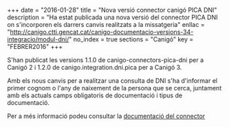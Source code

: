 +++
date        = "2016-01-28"
title       = "Nova versió connector canigó PICA DNI"
description = "Ha estat publicada una nova versió del connector PICA DNI on s'incorporen els darrers canvis realitzats a la missatgeria"
enllac      = "http://canigo.ctti.gencat.cat/canigo-documentacio-versions-34-integracio/modul-dni/"
no_index 	= true
sections    = "Canigó"
key         = "FEBRER2016"
+++

S'han publicat les versions 1.1.0 de canigo-connectors-pica-dni per a Canigó 2 i 1.2.0 de canigo.integration.dni.pica per a Canigó 3.

Amb els nous canvis per a realitzar una consulta de DNI s'ha d'informar el primer cognom o l'any de naixement de la persona que se cerca, juntament amb els actuals camps obligatoris de documentació i tipus de documentació.

Per a més informació podeu consultar la [documentació del connector](/canigo-documentacio-versions-34-integracio/modul-dni/)